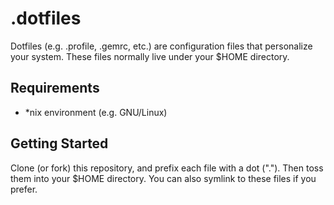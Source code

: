 # .dotfiles
Dotfiles (e.g. .profile, .gemrc, etc.) are configuration files that personalize your system. These files normally live under your $HOME directory.

## Requirements

* *nix environment (e.g. GNU/Linux)

## Getting Started

Clone (or fork) this repository, and prefix each file with a dot ("."). Then toss them into your $HOME directory. You can also symlink to these files if you prefer.

